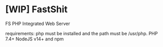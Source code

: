 # [WIP] FastShit
FS PHP Integrated Web Server

requirements: 
php must be installed and the path must be /usr/php.
PHP 7.4+ 
NodeJS v14+ and npm 

